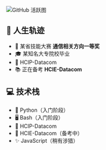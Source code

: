 ![GitHub 活跃图](https://ghchart.rshah.org/7r1umphk)

## 🌟 人生轨迹
- 🥇 某省技能大赛 **通信相关方向一等奖**
- 🎓 某知名大专院校毕业
- 📡 HCIP-Datacom
- 📚 正在备考 **HCIE-Datacom**

## 💻 技术栈
- 🐍 Python（入门阶段）
- 🖥 Bash（入门阶段）
- 📡 HCIP-Datacom
- 🚀 HCIE-Datacom（备考中）
- ✨ JavaScript（稍有涉猎）
